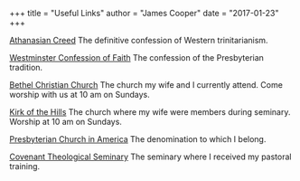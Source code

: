 +++
title = "Useful Links"
author = "James Cooper"
date = "2017-01-23"
+++

[Athanasian Creed](https://www.ccel.org/creeds/athanasian.creed.html) The definitive confession of Western trinitarianism.

[Westminster Confession of Faith](https://www.opc.org/wcf.html) The confession of the Presbyterian tradition.

[Bethel Christian Church](http://bethelchristian.church/) The church my wife and I currently attend. Come worship with us at 10 am on Sundays.

[Kirk of the Hills](http://www.thekirk.org/#welcome) The church where my wife were members during seminary. Worship at 10 am on Sundays.

[Presbyterian Church in America](http://www.pcanet.org/) The denomination to which I belong.

[Covenant Theological Seminary](https://www.covenantseminary.edu/) The seminary where I received my pastoral training.
